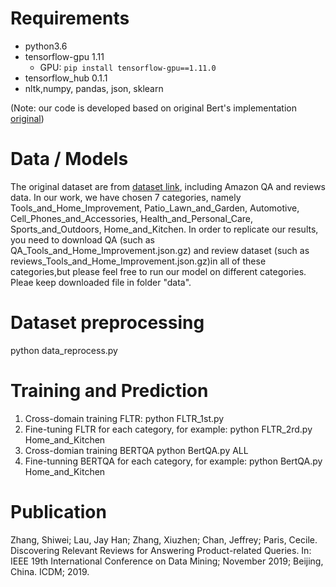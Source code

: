 # Requirements
- python3.6
- tensorflow-gpu 1.11
   - GPU: `pip install tensorflow-gpu==1.11.0`
- tensorflow_hub 0.1.1
- nltk,numpy, pandas, json, sklearn

(Note: our code is developed based on original Bert's implementation [original](https://github.com/google-research/bert))

# Data / Models
The original dataset are from [dataset link](http://cseweb.ucsd.edu/~jmcauley/datasets.html), including Amazon QA and reviews data.
In our work, we have chosen 7 categories, namely Tools_and_Home_Improvement, Patio_Lawn_and_Garden, Automotive, Cell_Phones_and_Accessories, Health_and_Personal_Care, Sports_and_Outdoors, Home_and_Kitchen.
In order to replicate our results, you need to download QA (such as QA_Tools_and_Home_Improvement.json.gz) and review dataset (such as reviews_Tools_and_Home_Improvement.json.gz)in all of these categories,but please feel free to run our model on different categories.
Pleae keep downloaded file in folder "data".

# Dataset preprocessing
python data_reprocess.py  

# Training and Prediction
1. Cross-domain training FLTR: python FLTR_1st.py
2. Fine-tuning FLTR for each category, for example:  python FLTR_2rd.py Home_and_Kitchen
3. Cross-domian training BERTQA python BertQA.py ALL
4. Fine-tunning BERTQA for each category, for example: python BertQA.py Home_and_Kitchen
  
# Publication

Zhang, Shiwei; Lau, Jay Han; Zhang, Xiuzhen; Chan, Jeffrey; Paris, Cecile. Discovering Relevant Reviews for Answering Product-related Queries. In: IEEE 19th International Conference on Data Mining; November 2019;  Beijing, China. ICDM; 2019.
